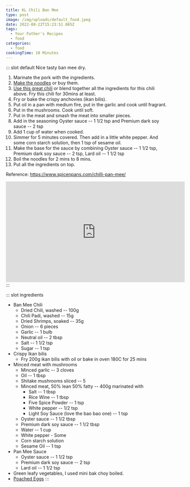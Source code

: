 ```yaml
---
title: KL Chili Ban Mee
type: post
image: /img/uploads/default_food.jpeg
date: 2022-08-22T15:23:51.865Z
tags:
  - Your Father's Recipes
  - food
categories:
  - food
cookingTime: 10 Minutes
---
```

::: slot default
Nice tasty ban mee dry.
<!-- more -->
1. Marinate the pork with the ingredients.
2. [Make the noodles](https://recipes.punggolgp.com/ban-mian-or-hand-sliced-noodles.html) or buy them.
3. [Use this great chili](https://recipes.punggolgp.com/posts/chili-garam.html) or blend together all the ingredients for this chili above. Fry this chili for 30mins at least.
4. Fry or bake the crispy anchovies (ikan bilis).
5. Put oil in a pan with medium fire, put in the garlic and cook until fragrant.
6. Put in the mushrooms. Cook until soft.
7. Put in the meat and smash the meat into smaller pieces.
8. Add in the seasoning Oyster sauce -- 1 1/2 tsp and Premium dark soy sauce -- 2 tsp
9. Add 1 cup of water when cooked.
10. Simmer for 5 minutes covered. Then add in a little white pepper. And some corn starch solution, then 1 tsp of sesame oil.
11. Make the base for the sauce by combining Oyster sauce -- 1 1/2 tsp, Premium dark soy sauce -- 2 tsp, Lard oil -- 1 1/2 tsp
12. Boil the noodles for 2 mins to 8 mins. 
13. Put all the ingredients on top.

Reference: https://www.spicenpans.com/chilli-pan-mee/

<iframe width="560" height="315" src="https://www.youtube.com/embed/gM0ZI3SrOHg" title="YouTube video player" frameborder="0" allow="accelerometer; autoplay; clipboard-write; encrypted-media; gyroscope; picture-in-picture" allowfullscreen></iframe>
:::

::: slot ingredients
- Ban Mee Chili
  - Dried Chili, washed -- 100g
  - Chili Padi, washed -- 15g
  - Dried Shrimps, soaked -- 35g
  - Onion -- 6 pieces
  - Garlic -- 1 bulb
  - Neutral oil -- 2 tbsp
  - Salt -- 1 1/2 tsp
  - Sugar -- 1 tsp
- Crispy Ikan bilis
  - Fry 200g ikan bilis with oil or bake in oven 180C for 25 mins
- Minced meat with mushrooms
  - Minced garlic -- 3 cloves
  - Oil -- 1 tbsp
  - Shitake mushrooms sliced -- 5
  - Minced meat, 50% lean 50% fatty -- 400g marinated with 
    - Salt -- 1 tbsp
    - Rice Wine -- 1 tbsp
    - Five Spice Powder -- 1 tsp
    - White pepper -- 1/2 tsp
    - Light Soy Sauce (love the bao bao one) -- 1 tsp
  - Oyster sauce -- 1 1/2 tbsp
  - Premium dark soy sauce --  1 1/2 tbsp
  - Water -- 1 cup
  - White pepper - Some
  - Corn starch solution 
  - Sesame Oil -- 1 tsp
- Pan Mee Sauce 
  - Oyster sauce -- 1 1/2 tsp
  - Premium dark soy sauce -- 2 tsp
  - Lard oil -- 1 1/2 tsp
- Green leafy vegetables, I used mini bak choy boiled.
- [Poached Eggs](https://recipes.punggolgp.com/posts/poached-eggs.html)
:::